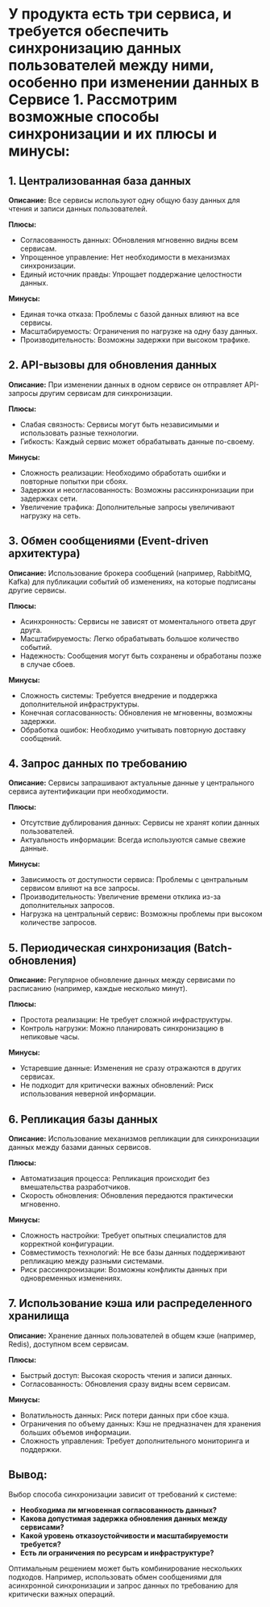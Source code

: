 # У продукта есть три сервиса, и требуется обеспечить синхронизацию данных пользователей между ними, особенно при изменении данных в Сервисе 1. Рассмотрим возможные способы синхронизации и их плюсы и минусы:

## 1. Централизованная база данных

   **Описание:** Все сервисы используют одну общую базу данных для чтения и записи данных пользователей.

   **Плюсы:**
   - Согласованность данных: Обновления мгновенно видны всем сервисам.
   - Упрощенное управление: Нет необходимости в механизмах синхронизации.
   - Единый источник правды: Упрощает поддержание целостности данных.

   **Минусы:**
   - Единая точка отказа: Проблемы с базой данных влияют на все сервисы.
   - Масштабируемость: Ограничения по нагрузке на одну базу данных.
   - Производительность: Возможны задержки при высоком трафике.

## 2. API-вызовы для обновления данных

   **Описание:** При изменении данных в одном сервисе он отправляет API-запросы другим сервисам для синхронизации.

   **Плюсы:**
   - Слабая связность: Сервисы могут быть независимыми и использовать разные технологии.
   - Гибкость: Каждый сервис может обрабатывать данные по-своему.

   **Минусы:**
   - Сложность реализации: Необходимо обработать ошибки и повторные попытки при сбоях.
   - Задержки и несогласованность: Возможны рассинхронизации при задержках сети.
   - Увеличение трафика: Дополнительные запросы увеличивают нагрузку на сеть.

## 3. Обмен сообщениями (Event-driven архитектура)

   **Описание:** Использование брокера сообщений (например, RabbitMQ, Kafka) для публикации событий об изменениях, на которые подписаны другие сервисы.

   **Плюсы:**
   - Асинхронность: Сервисы не зависят от моментального ответа друг друга.
   - Масштабируемость: Легко обрабатывать большое количество событий.
   - Надежность: Сообщения могут быть сохранены и обработаны позже в случае сбоев.

   **Минусы:**
   - Сложность системы: Требуется внедрение и поддержка дополнительной инфраструктуры.
   - Конечная согласованность: Обновления не мгновенны, возможны задержки.
   - Обработка ошибок: Необходимо учитывать повторную доставку сообщений.

## 4. Запрос данных по требованию

   **Описание:** Сервисы запрашивают актуальные данные у центрального сервиса аутентификации при необходимости.

   **Плюсы:**
   - Отсутствие дублирования данных: Сервисы не хранят копии данных пользователей.
   - Актуальность информации: Всегда используются самые свежие данные.

   **Минусы:**
   - Зависимость от доступности сервиса: Проблемы с центральным сервисом влияют на все запросы.
   - Производительность: Увеличение времени отклика из-за дополнительных запросов.
   - Нагрузка на центральный сервис: Возможны проблемы при высоком количестве запросов.

## 5. Периодическая синхронизация (Batch-обновления)

   **Описание:** Регулярное обновление данных между сервисами по расписанию (например, каждые несколько минут).

   **Плюсы:**
   - Простота реализации: Не требует сложной инфраструктуры.
   - Контроль нагрузки: Можно планировать синхронизацию в непиковые часы.

   **Минусы:**
   - Устаревшие данные: Изменения не сразу отражаются в других сервисах.
   - Не подходит для критически важных обновлений: Риск использования неверной информации.

## 6. Репликация базы данных

   **Описание:** Использование механизмов репликации для синхронизации данных между базами данных сервисов.

   **Плюсы:**
   - Автоматизация процесса: Репликация происходит без вмешательства разработчиков.
   - Скорость обновления: Обновления передаются практически мгновенно.

   **Минусы:**
   - Сложность настройки: Требует опытных специалистов для корректной конфигурации.
   - Совместимость технологий: Не все базы данных поддерживают репликацию между разными системами.
   - Риск рассинхронизации: Возможны конфликты данных при одновременных изменениях.

## 7. Использование кэша или распределенного хранилища

   **Описание:** Хранение данных пользователей в общем кэше (например, Redis), доступном всем сервисам.

   **Плюсы:**
   - Быстрый доступ: Высокая скорость чтения и записи данных.
   - Согласованность: Обновления сразу видны всем сервисам.

   **Минусы:**
   - Волатильность данных: Риск потери данных при сбое кэша.
   - Ограничения по объему данных: Кэш не предназначен для хранения больших объемов информации.
   - Сложность управления: Требует дополнительного мониторинга и поддержки.

## Вывод:

Выбор способа синхронизации зависит от требований к системе:

- **Необходима ли мгновенная согласованность данных?**
- **Какова допустимая задержка обновления данных между сервисами?**
- **Какой уровень отказоустойчивости и масштабируемости требуется?**
- **Есть ли ограничения по ресурсам и инфраструктуре?**

Оптимальным решением может быть комбинирование нескольких подходов. Например, использовать обмен сообщениями для асинхронной синхронизации и запрос данных по требованию для критически важных операций.